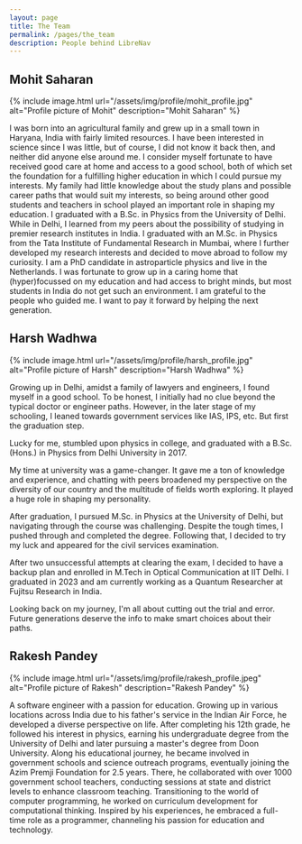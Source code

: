 ```yaml
---
layout: page
title: The Team
permalink: /pages/the_team
description: People behind LibreNav
---
```


##  Mohit Saharan

{% include image.html url="/assets/img/profile/mohit_profile.jpg" alt="Profile picture of Mohit" description="Mohit Saharan" %}

I was born into an agricultural family and grew up in a small town in Haryana, India with fairly limited resources. I have been interested in science since I was little, but of course, I did not know it back then, and neither did anyone else around me. I consider myself fortunate to have received good care at home and access to a good school, both of which set the foundation for a fulfilling higher education in which I could pursue my interests. My family had little knowledge about the study plans and possible career paths that would suit my interests, so being around other good students and teachers in school played an important role in shaping my education. I graduated with a B.Sc. in Physics from the University of Delhi. While in Delhi, I learned from my peers about the possibility of studying in premier research institutes in India. I graduated with an M.Sc. in Physics from the Tata Institute of Fundamental Research in Mumbai, where I further developed my research interests and decided to move abroad to follow my curiosity. I am a PhD candidate in astroparticle physics and live in the Netherlands. I was fortunate to grow up in a caring home that (hyper)focussed on my education and had access to bright minds, but most students in India do not get such an environment. I am grateful to the people who guided me. I want to pay it forward by helping the next generation.

## Harsh Wadhwa

{% include image.html url="/assets/img/profile/harsh_profile.jpg" alt="Profile picture of Harsh" description="Harsh Wadhwa" %}

Growing up in Delhi, amidst a family of lawyers and engineers, I found myself in a good school. To be honest, I initially had no clue beyond the typical doctor or engineer paths. However, in the later stage of my schooling, I leaned towards government services like IAS, IPS, etc. But first the graduation step.

Lucky for me, stumbled upon physics in college, and graduated with a B.Sc. (Hons.) in Physics from Delhi University in 2017.

My time at university was a game-changer. It gave me a ton of knowledge and experience, and chatting with peers broadened my perspective on the diversity of our country and the multitude of fields worth exploring. It played a huge role in shaping my personality. 

After graduation, I pursued M.Sc. in Physics at the University of Delhi, but navigating through the course was challenging. Despite the tough times, I pushed through and completed the degree. Following that, I decided to try my luck and appeared for the civil services examination. 

After two unsuccessful attempts at clearing the exam, I decided to have a backup plan and enrolled in M.Tech in Optical Communication at IIT Delhi. I graduated in 2023 and am currently working as a Quantum Researcher at Fujitsu Research in India. 

Looking back on my journey, I'm all about cutting out the trial and error. Future generations deserve the info to make smart choices about their paths.

## Rakesh Pandey

{% include image.html url="/assets/img/profile/rakesh_profile.jpeg" alt="Profile picture of Rakesh" description="Rakesh Pandey" %}

A software engineer with a passion for education. Growing up in various locations across India due to his father's service in the Indian Air Force, he developed a diverse perspective on life. After completing his 12th grade, he followed his interest in physics, earning his undergraduate degree from the University of Delhi and later pursuing a master's degree from Doon University. Along his educational journey, he became involved in government schools and science outreach programs, eventually joining the Azim Premji Foundation for 2.5 years. There, he collaborated with over 1000 government school teachers, conducting sessions at state and district levels to enhance classroom teaching. Transitioning to the world of computer programming, he worked on curriculum development for computational thinking. Inspired by his experiences, he embraced a full-time role as a programmer, channeling his passion for education and technology.
